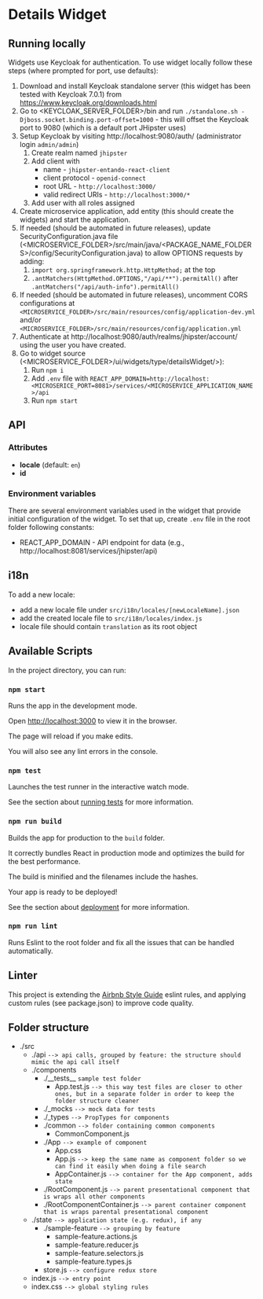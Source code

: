 # Details Widget

## Running locally

Widgets use Keycloak for authentication. To use widget locally follow these steps (where prompted for port, use defaults):

1. Download and install Keycloak standalone server (this widget has been tested with Keycloak 7.0.1) from https://www.keycloak.org/downloads.html
1. Go to <KEYCLOAK_SERVER_FOLDER>/bin and run `./standalone.sh -Djboss.socket.binding.port-offset=1000` - this will offset the Keycloak port to 9080 (which is a default port JHipster uses)
1. Setup Keycloak by visiting http://localhost:9080/auth/ (administrator login `admin/admin`)
    1. Create realm named `jhipster`
    1. Add client with
        - name - `jhipster-entando-react-client`
        - client protocol - `openid-connect`
        - root URL - `http://localhost:3000/`
        - valid redirect URIs - `http://localhost:3000/*`
    1. Add user with all roles assigned
1. Create microservice application, add entity (this should create the widgets) and start the application.
1. If needed (should be automated in future releases), update SecurityConfiguration.java file (<MICROSERVICE_FOLDER>/src/main/java/<PACKAGE_NAME_FOLDERS>/config/SecurityConfiguration.java) to allow OPTIONS requests by adding:
    1. `import org.springframework.http.HttpMethod;` at the top
    1. `.antMatchers(HttpMethod.OPTIONS,"/api/**").permitAll()` after `.antMatchers("/api/auth-info").permitAll()`
1. If needed (should be automated in future releases), uncomment CORS configurations at `<MICROSERVICE_FOLDER>/src/main/resources/config/application-dev.yml` and/or `<MICROSERVICE_FOLDER>/src/main/resources/config/application.yml`
1. Authenticate at http://localhost:9080/auth/realms/jhipster/account/ using the user you have created.
1. Go to widget source (<MICROSERVICE_FOLDER>/ui/widgets/type/detailsWidget/>):
    1. Run `npm i`
    1. Add `.env` file with `REACT_APP_DOMAIN=http://localhost:<MICROSERICE_PORT=8081>/services/<MICROSERVICE_APPLICATION_NAME>/api`
    1. Run `npm start`

## API

### Attributes

-   **locale** (default: `en`)
-   **id**

### Environment variables

There are several environment variables used in the widget that provide initial configuration of the widget. To set that up, create `.env` file in the root folder following constants:

-   REACT_APP_DOMAIN - API endpoint for data (e.g., http://localhost:8081/services/jhipster/api)

## i18n

To add a new locale:

-   add a new locale file under `src/i18n/locales/[newLocaleName].json`
-   add the created locale file to `src/i18n/locales/index.js`
-   locale file should contain `translation` as its root object

## Available Scripts

In the project directory, you can run:

### `npm start`

Runs the app in the development mode.<br>

Open [http://localhost:3000](http://localhost:3000) to view it in the browser.

The page will reload if you make edits.<br>

You will also see any lint errors in the console.

### `npm test`

Launches the test runner in the interactive watch mode.<br>

See the section about [running tests](https://facebook.github.io/create-react-app/docs/running-tests) for more information.

### `npm run build`

Builds the app for production to the `build` folder.<br>

It correctly bundles React in production mode and optimizes the build for the best performance.

The build is minified and the filenames include the hashes.<br>

Your app is ready to be deployed!

See the section about [deployment](https://facebook.github.io/create-react-app/docs/deployment) for more information.

### `npm run lint`

Runs Eslint to the root folder and fix all the issues that can be handled automatically.

## Linter

This project is extending the [Airbnb Style Guide](https://github.com/airbnb/javascript) eslint rules, and applying custom rules (see package.json) to improve code quality.

## Folder structure

-   ./src
    -   ./api `--> api calls, grouped by feature: the structure should mimic the api call itself`
    -   ./components
        -   ./\_\_tests\_\_ `sample test folder`
            -   App.test.js `--> this way test files are closer to other ones, but in a separate folder in order to keep the folder structure cleaner`
        -   ./\_mocks `--> mock data for tests`
        -   ./\_types `--> PropTypes for components`
        -   ./common `--> folder containing common components`
            -   CommonComponent.js
        -   ./App `--> example of component`
            -   App.css
            -   App.js `--> keep the same name as component folder so we can find it easily when doing a file search`
            -   AppContainer.js `--> container for the App component, adds state`
        -   ./RootComponent.js `--> parent presentational component that is wraps all other components`
        -   ./RootComponentContainer.js `--> parent container component that is wraps parental presentational component`
    -   ./state `--> application state (e.g. redux), if any`
        -   ./sample-feature `--> grouping by feature`
            -   sample-feature.actions.js
            -   sample-feature.reducer.js
            -   sample-feature.selectors.js
            -   sample-feature.types.js
        -   store.js `--> configure redux store`
    -   index.js `--> entry point`
    -   index.css `--> global styling rules`
